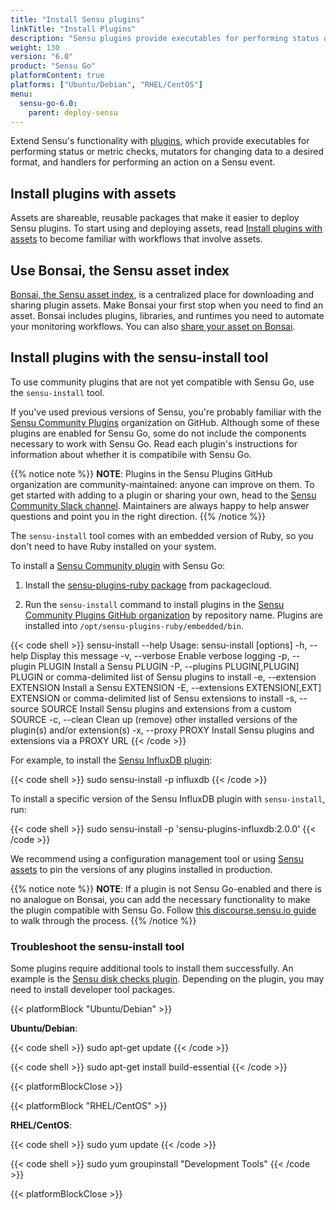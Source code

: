 ```yaml
---
title: "Install Sensu plugins"
linkTitle: "Install Plugins"
description: "Sensu plugins provide executables for performing status or metric checks, mutators for changing data to a desired format, and handlers for performing an action on a Sensu event. Read this plugin installation guide to learn how to install plugins with assets and use Sensu Community plugins with Sensu Go."
weight: 130
version: "6.0"
product: "Sensu Go"
platformContent: true
platforms: ["Ubuntu/Debian", "RHEL/CentOS"]
menu:
  sensu-go-6.0:
    parent: deploy-sensu
---
```


Extend Sensu's functionality with [plugins][10], which provide executables for performing status or metric checks, mutators for changing data to a desired format, and handlers for performing an action on a Sensu event.

## Install plugins with assets

Assets are shareable, reusable packages that make it easier to deploy Sensu plugins.
To start using and deploying assets, read [Install plugins with assets][7] to become familiar with workflows that involve assets. 

## Use Bonsai, the Sensu asset index

[Bonsai, the Sensu asset index][8], is a centralized place for downloading and sharing plugin assets.
Make Bonsai your first stop when you need to find an asset.
Bonsai includes plugins, libraries, and runtimes you need to automate your monitoring workflows.
You can also [share your asset on Bonsai][9].

## Install plugins with the sensu-install tool

To use community plugins that are not yet compatible with Sensu Go, use the `sensu-install` tool.

If you've used previous versions of Sensu, you're probably familiar with the [Sensu Community Plugins][1] organization on GitHub.
Although some of these plugins are enabled for Sensu Go, some do not include the components necessary to work with Sensu Go.
Read each plugin's instructions for information about whether it is compatibile with Sensu Go. 

{{% notice note %}}
**NOTE**: Plugins in the Sensu Plugins GitHub organization are community-maintained: anyone can improve on them.
To get started with adding to a plugin or sharing your own, head to the [Sensu Community Slack channel](https://slack.sensu.io/).
Maintainers are always happy to help answer questions and point you in the right direction.
{{% /notice %}}

The `sensu-install` tool comes with an embedded version of Ruby, so you don't need to have Ruby installed on your system. 

To install a [Sensu Community plugin][1] with Sensu Go:

1. Install the [sensu-plugins-ruby package][2] from packagecloud.

2. Run the `sensu-install` command to install plugins in the [Sensu Community Plugins GitHub organization][1] by repository name.
Plugins are installed into `/opt/sensu-plugins-ruby/embedded/bin`.

{{< code shell >}}
sensu-install --help
Usage: sensu-install [options]
    -h, --help                       Display this message
    -v, --verbose                    Enable verbose logging
    -p, --plugin PLUGIN              Install a Sensu PLUGIN
    -P, --plugins PLUGIN[,PLUGIN]    PLUGIN or comma-delimited list of Sensu plugins to install
    -e, --extension EXTENSION        Install a Sensu EXTENSION
    -E, --extensions EXTENSION[,EXT] EXTENSION or comma-delimited list of Sensu extensions to install
    -s, --source SOURCE              Install Sensu plugins and extensions from a custom SOURCE
    -c, --clean                      Clean up (remove) other installed versions of the plugin(s) and/or extension(s)
    -x, --proxy PROXY                Install Sensu plugins and extensions via a PROXY URL
{{< /code >}}

For example, to install the [Sensu InfluxDB plugin][6]:

{{< code shell >}}
sudo sensu-install -p influxdb
{{< /code >}}

To install a specific version of the Sensu InfluxDB plugin with `sensu-install`, run:

{{< code shell >}}
sudo sensu-install -p 'sensu-plugins-influxdb:2.0.0'
{{< /code >}}

We recommend using a configuration management tool or using [Sensu assets][5] to pin the versions of any plugins installed in production.

{{% notice note %}}
**NOTE**: If a plugin is not Sensu Go-enabled and there is no analogue on Bonsai, you can add the necessary functionality to make the plugin compatible with Sensu Go.
Follow [this discourse.sensu.io guide](https://discourse.sensu.io/t/contributing-assets-for-existing-ruby-sensu-plugins/1165) to walk through the process.
{{% /notice %}}

### Troubleshoot the sensu-install tool

Some plugins require additional tools to install them successfully.
An example is the [Sensu disk checks plugin][3].
Depending on the plugin, you may need to install developer tool packages.

{{< platformBlock "Ubuntu/Debian" >}}

**Ubuntu/Debian**:

{{< code shell >}}
sudo apt-get update
{{< /code >}}

{{< code shell >}}
sudo apt-get install build-essential
{{< /code >}}

{{< platformBlockClose >}}

{{< platformBlock "RHEL/CentOS" >}}

**RHEL/CentOS**:

{{< code shell >}}
sudo yum update
{{< /code >}}

{{< code shell >}}
sudo yum groupinstall "Development Tools"
{{< /code >}}

{{< platformBlockClose >}}

[1]: https://github.com/sensu-plugins/
[2]: https://packagecloud.io/sensu/community/
[3]: https://github.com/sensu-plugins/sensu-plugins-disk-checks/
[5]: ../assets/
[6]: https://github.com/sensu-plugins/sensu-plugins-influxdb/
[7]: ../use-assets-to-install-plugins/
[8]: https://bonsai.sensu.io/
[9]: ../assets#share-an-asset-on-bonsai
[10]: /plugins/latest/reference/
